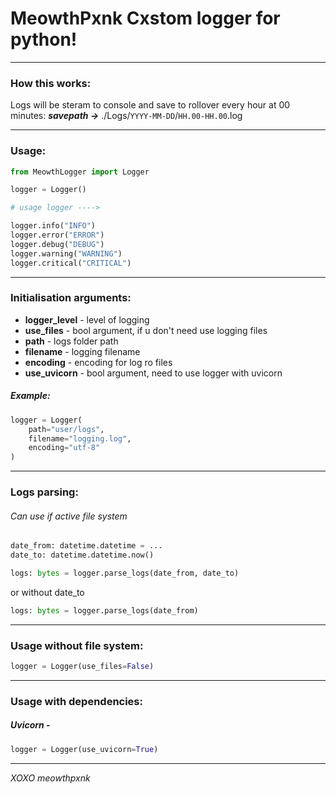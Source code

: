 # MeowthPxnk Cxstom logger for python!
---
### How this works:

Logs will be steram to console and save to rollover every hour at 00 minutes:
***savepath ->*** ./Logs/`YYYY-MM-DD`/`HH.00-HH.00`.log

---
### Usage:
```python
from MeowthLogger import Logger

logger = Logger()

# usage logger ---->

logger.info("INFO")
logger.error("ERROR")
logger.debug("DEBUG")
logger.warning("WARNING")
logger.critical("CRITICAL")
```
---
### Initialisation arguments:
- **logger_level** - level of logging
- **use_files** - bool argument, if u don't need use logging files
- **path** - logs folder path
- **filename** - logging filename
- **encoding** - encoding for log ro files
- **use_uvicorn** - bool argument, need to use logger with uvicorn
##### Example:
```python
logger = Logger(
    path="user/logs",
    filename="logging.log",
    encoding="utf-8"
)
```
---
### Logs parsing:
###### Can use if active file system
```python
date_from: datetime.datetime = ...
date_to: datetime.datetime.now()

logs: bytes = logger.parse_logs(date_from, date_to)
```
or without date_to
```python
logs: bytes = logger.parse_logs(date_from)
```
---
### Usage without file system:
```python
logger = Logger(use_files=False)
```
---
### Usage with dependencies:
##### Uvicorn - 
```python
logger = Logger(use_uvicorn=True)
```
---
$XOXO$
*meowthpxnk*